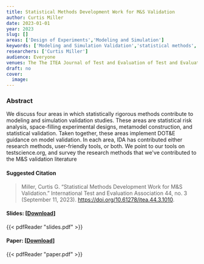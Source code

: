 ```yaml
---
title: Statistical Methods Development Work for M&S Validation
author: Curtis Miller
date: 2023-01-01
year: 2023
slug: []
areas: ['Design of Experiments','Modeling and Simulation']
keywords: ['Modeling and Simulation Validation','statistical methods','Design of Experiments','Operational Testing','Director of Operational Testand Evaluation']
researchers: ['Curtis Miller']
audience: Everyone
venues: The The ITEA Journal of Test and Evaluation of Test and Evaluation
draft: no
cover:
  image: 
---
```




### Abstract
We discuss four areas in which statistically rigorous methods contribute to modeling and simulation validation studies. These areas are statistical risk analysis, space-filling experimental designs, metamodel construction, and statistical validation. Taken together, these areas implement DOT&E guidance on model validation. In each area, IDA has contributed either research methods, user-friendly tools, or both. We point to our tools on testscience.org, and survey the research methods that we've contributed to the M&S validation literature

#### Suggested Citation
> Miller, Curtis G. “Statistical Methods Development Work for M&S Validation.” International Test and Evaluation Association 44, no. 3 (September 11, 2023). https://doi.org/10.61278/itea.44.3.1010.

#### Slides: [[Download](slides.pdf)]
{{< pdfReader "slides.pdf" >}}

#### Paper: [[Download](paper.pdf)]
{{< pdfReader "paper.pdf" >}}


